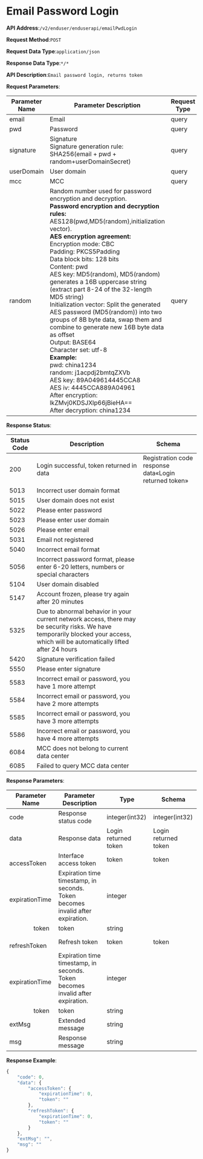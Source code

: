 # Email Password Login


**API Address**:`/v2/enduser/enduserapi/emailPwdLogin`


**Request Method**:`POST`


**Request Data Type**:`application/json`


**Response Data Type**:`*/*`


**API Description**:`Email password login, returns token`


**Request Parameters**:


| Parameter Name | Parameter Description                                         | Request Type | Required | Data Type       | Schema |
| -------------- | ------------------------------------------------------------- | ------------ | -------- | -------------- | ------ |
| email          | Email                                                         | query        | true     | string         |        |
| pwd            | Password                                                      | query        | true     | string         |        |
| signature      | Signature<br/>Signature generation rule: SHA256(email + pwd + random+userDomainSecret) | query    | true     | string         |        |
| userDomain     | User domain                                                   | query        | true     | string         |        |
| mcc            | MCC                                                           | query        | false    | integer(int32) |        |
| random         | Random number used for password encryption and decryption.<br/><b>Password encryption and decryption rules:</b><br/>AES128(pwd,MD5(random),initialization vector).<br/><b>AES encryption agreement:</b><br/>Encryption mode: CBC<br/>Padding: PKCS5Padding<br/>Data block bits: 128 bits<br/>Content: pwd<br/>AES key: MD5(random), MD5(random) generates a 16B uppercase string (extract part 8-24 of the 32-length MD5 string)<br/>Initialization vector: Split the generated AES password (MD5(random)) into two groups of 8B byte data, swap them and combine to generate new 16B byte data as offset<br/>Output: BASE64<br/>Character set: utf-8<br/><b>Example:</b><br/>pwd: china1234<br/>random: j1acpdj2bmtqZXVb<br/>AES key: 89A049614445CCA8<br/>AES iv: 4445CCA889A04961<br/>After encryption: lkZMvj0KDSJXlp66jBieHA==<br/>After decryption: china1234 | query    | false    | string         |        |


**Response Status**:


| Status Code | Description                                                   | Schema                                      |
| ----------- | ------------------------------------------------------------- | ------------------------------------------- |
| 200         | Login successful, token returned in data                       | Registration code response data«Login returned token» |
| 5013        | Incorrect user domain format                                   |                                             |
| 5015        | User domain does not exist                                     |                                             |
| 5022        | Please enter password                                          |                                             |
| 5023        | Please enter user domain                                       |                                             |
| 5026        | Please enter email                                             |                                             |
| 5031        | Email not registered                                           |                                             |
| 5040        | Incorrect email format                                         |                                             |
| 5056        | Incorrect password format, please enter 6-20 letters, numbers or special characters |                      |
| 5104        | User domain disabled                                           |                                             |
| 5147        | Account frozen, please try again after 20 minutes              |                                             |
| 5325        | Due to abnormal behavior in your current network access, there may be security risks. We have temporarily blocked your access, which will be automatically lifted after 24 hours |     |
| 5420        | Signature verification failed                                  |                                             |
| 5550        | Please enter signature                                         |                                             |
| 5583        | Incorrect email or password, you have 1 more attempt           |                                             |
| 5584        | Incorrect email or password, you have 2 more attempts          |                                             |
| 5585        | Incorrect email or password, you have 3 more attempts          |                                             |
| 5586        | Incorrect email or password, you have 4 more attempts          |                                             |
| 6084        | MCC does not belong to current data center                     |                                             |
| 6085        | Failed to query MCC data center                                |                                             |


**Response Parameters**:


| Parameter Name                         | Parameter Description                                                          | Type             | Schema           |
| -------------------------------------- | ------------------------------------------------------------------------------ | ---------------- | ---------------- |
| code                                   | Response status code                                                           | integer(int32)   | integer(int32)   |
| data                                   | Response data                                                                  | Login returned token | Login returned token |
| &emsp;&emsp;accessToken                | Interface access token                                                         | token            | token            |
| &emsp;&emsp;&emsp;&emsp;expirationTime | Expiration time timestamp, in seconds. Token becomes invalid after expiration. | integer          |                  |
| &emsp;&emsp;&emsp;&emsp;token          | token                                                                          | string           |                  |
| &emsp;&emsp;refreshToken               | Refresh token                                                                  | token            | token            |
| &emsp;&emsp;&emsp;&emsp;expirationTime | Expiration time timestamp, in seconds. Token becomes invalid after expiration. | integer          |                  |
| &emsp;&emsp;&emsp;&emsp;token          | token                                                                          | string           |                  |
| extMsg                                 | Extended message                                                               | string           |                  |
| msg                                    | Response message                                                               | string           |                  |


**Response Example**:
```javascript
{
	"code": 0,
	"data": {
		"accessToken": {
			"expirationTime": 0,
			"token": ""
		},
		"refreshToken": {
			"expirationTime": 0,
			"token": ""
		}
	},
	"extMsg": "",
	"msg": ""
}
```